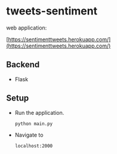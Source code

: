 # tweets-sentiment

web application:

[https://sentimenttweets.herokuapp.com/](https://sentimenttweets.herokuapp.com/)

## Backend
- Flask

## Setup

- Run the application.

	`python main.py`

- Navigate to 

	`localhost:2000`
